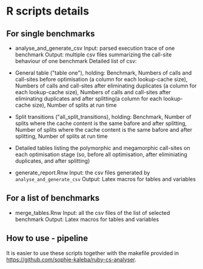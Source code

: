 # R scripts details
## For single benchmarks

- analyse_and_generate_csv
Input: parsed execution trace of one benchmark
Output: multiple csv files summarizing the call-site behaviour of one benchmark
Detailed list of csv:
- General table ("table one"), holding: Benchmark, Numbers of calls and call-sites before optimisation (a column for each lookup-cache size), Numbers of calls and call-sites after eliminating duplicates (a column for each lookup-cache size), Numbers of calls and call-sites after eliminating duplicates and after splitting(a column for each lookup-cache size), Number of splits at run time
- Split transitions ("all_split_transitions), holding: Benchmark, Number of splits where the cache content is the same bafore and after splitting, Number of splits where the cache content is the same bafore and after splitting, Number of splits at run time
- Detailed tables listing the  polymorphic and megamorphic call-sites on each optimisation stage (so, before all optimisation, after eliminiating duplicates, and after splitting)

- generate_report.Rnw
Input: the csv files generated by `analyse_and_generate_csv`
Output: Latex macros for tables and variables

## For a list of benchmarks
- merge_tables.Rnw
Input: all the csv files of the list of selected benchmark
Output: Latex macros for tables and variables

## How to use - pipeline
It is easier to use these scripts together with the makefile provided in https://github.com/sophie-kaleba/ruby-cs-analyser.